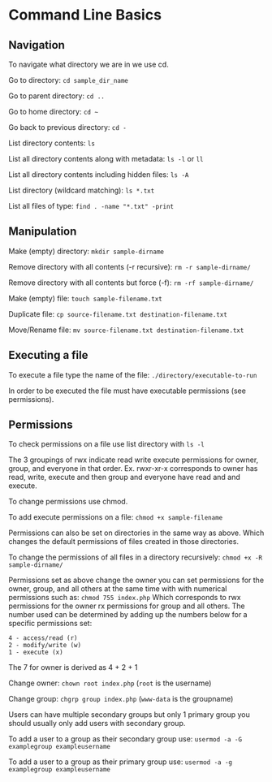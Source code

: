 # Command Line Basics

## Navigation
To navigate what directory we are in we use cd.

Go to directory: `cd sample_dir_name`

Go to parent directory: `cd ..`

Go to home directory: `cd ~`

Go back to previous directory: `cd -`

List directory contents: `ls`

List all directory contents along with metadata: `ls -l` or `ll`

List all directory contents including hidden files: `ls -A`

List directory (wildcard matching): `ls *.txt`

List all files of type: `find . -name "*.txt" -print`

## Manipulation

Make (empty) directory: `mkdir sample-dirname`

Remove directory with all contents (-r recursive): `rm -r sample-dirname/`

Remove directory with all contents but force (-f): `rm -rf sample-dirname/`

Make (empty) file: `touch sample-filename.txt`

Duplicate file: `cp source-filename.txt destination-filename.txt`

Move/Rename file: `mv source-filename.txt destination-filename.txt`

## Executing a file
To execute a file type the name of the file: `./directory/executable-to-run`

In order to be executed the file must have executable permissions (see permissions).

## Permissions
To check permissions on a file use list directory with  `ls -l`

The 3 groupings of rwx indicate read write execute permissions for owner, group, and everyone in that order.
Ex. rwxr-xr-x corresponds to owner has read, write, execute and then group and everyone have read and and execute.

To change permissions use chmod.

To add execute permissions on a file: `chmod +x sample-filename`

Permissions can also be set on directories in the same way as above. Which changes the default permissions of files created in those directories.

To change the permissions of all files in a directory recursively: `chmod +x -R sample-dirname/`

Permissions set as above change the owner you can set permissions for the owner, group, and all others at the same time with with numerical permissions such as: `chmod 755 index.php`
Which corresponds to rwx permissions for the owner rx permissions for group and all others.
The number used can be determined by adding up the numbers below for a specific permissions set:
```
4 - access/read (r)
2 - modify/write (w)
1 - execute (x)
```
The 7 for owner is derived as 4 + 2 + 1

Change owner: `chown root index.php` (`root` is the username)

Change group: `chgrp group index.php` (`www-data` is the groupname)

Users can have multiple secondary groups but only 1 primary group you should usually only add users with secondary group.

To add a user to a group as their secondary group use: `usermod -a -G examplegroup exampleusername`

To add a user to a group as their primary group use: `usermod -a -g examplegroup exampleusername`
